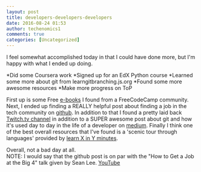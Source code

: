 ```yaml
---
layout: post
title: developers-developers-developers
date: 2016-08-24 01:53
author: techenomics1
comments: true
categories: [Uncategorized]
---
```


I feel somewhat accomplished today in that I could have done more, but I'm happy with what I ended up doing.

*Did some Coursera work
*Signed up for an EdX Python course
*Learned some more about git from learngitbranching.js.org
*Found some more awesome resources
*Make more progress on ToP

First up is some Free [e-books](https://www.devbattles.com/en/sand/post-3049-The_Most_Useful_Free_eBooks_for_Web_Developers) I found from a FreeCodeCamp community.  Next, I ended up finding a REALLY helpful post about finding a job in the tech community on [github](https://github.com/cassidoo/getting-a-gig/blob/master/README.md).  In addition to that I found a pretty laid back [Twitch.tv channel](www.twitch.tv/nashcasts) in addition to a SUPER awesome post about git and how it's used day to day in the life of a developer on [medium](https://medium.freecodecamp.com/git-cheat-sheet-and-best-practices-c6ce5321f52#.axg5ahh0n).  Finally I think one of the best overall resources that I've found is a 'scenic tour through languages' provided by [learn X in Y minutes](https://learnxinyminutes.com).  


Overall, not a bad day at all.  
NOTE: I would say that the github post is on par with the "How to Get a Job at the Big 4" talk given by Sean Lee.  [YouTube](https://www.youtube.com/watch?v=YJZCUhxNCv8)
